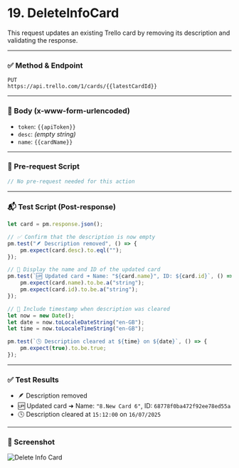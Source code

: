 # 19. DeleteInfoCard

This request updates an existing Trello card by removing its description and validating the response.

---

### ✅ Method & Endpoint

`PUT`  
`https://api.trello.com/1/cards/{{latestCardId}}`

---

### 🔐 Body (x-www-form-urlencoded)

- `token`: `{{apiToken}}`
- `desc`: *(empty string)*
- `name`: `{{cardName}}`

---

### 🔁 Pre-request Script

```javascript
// No pre-request needed for this action
```

---

### 📬 Test Script (Post-response)

```javascript
let card = pm.response.json();

// ✅ Confirm that the description is now empty
pm.test("🪶 Description removed", () => {
    pm.expect(card.desc).to.eql("");
});

// 📌 Display the name and ID of the updated card
pm.test(`🆙 Updated card ➜ Name: "${card.name}", ID: ${card.id}`, () => {
    pm.expect(card.name).to.be.a("string");
    pm.expect(card.id).to.be.a("string");
});

// 📅 Include timestamp when description was cleared
let now = new Date();
let date = now.toLocaleDateString("en-GB");
let time = now.toLocaleTimeString("en-GB");

pm.test(`🕓 Description cleared at ${time} on ${date}`, () => {
    pm.expect(true).to.be.true;
});
```

---

### ✅ Test Results

- 🪶 Description removed  
- 🆙 Updated card ➜ Name: `"8.New Card 6"`, ID: `68778f0ba472f92ee78ed55a`  
- 🕓 Description cleared at `15:12:00` on `16/07/2025`

---

### 📸 Screenshot

![Delete Info Card](../printscreen/19.DeleteInfoCard.png)
